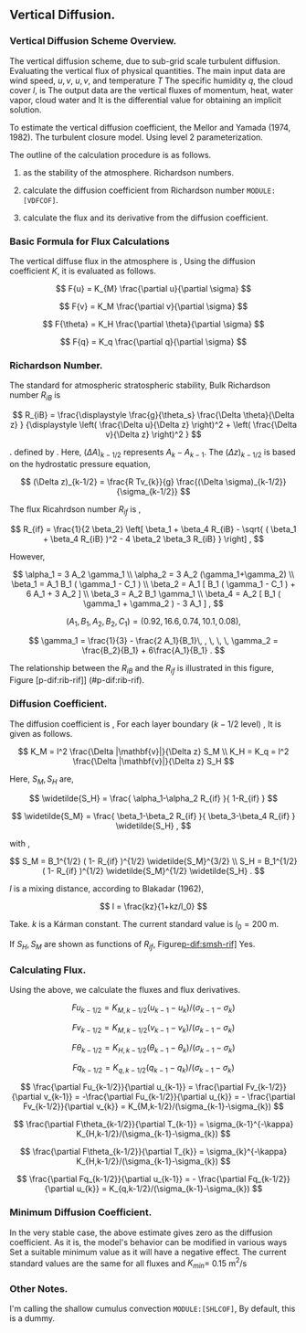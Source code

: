 ## Vertical Diffusion.

### Vertical Diffusion Scheme Overview.

The vertical diffusion scheme,
due to sub-grid scale turbulent diffusion.
Evaluating the vertical flux of physical quantities.
The main input data are wind speed, $u, v$, $u, v$, and temperature $T$ The specific humidity $q$, the cloud cover $l$, is
The output data are the vertical fluxes of momentum, heat, water vapor, cloud water and
It is the differential value for obtaining an implicit solution.

To estimate the vertical diffusion coefficient, the
Mellor and Yamada (1974, 1982).
The turbulent closure model.
Using level 2 parameterization.

The outline of the calculation procedure is as follows.

1. as the stability of the atmosphere.
     Richardson numbers.

2. calculate the diffusion coefficient from Richardson number `MODULE:[VDFCOF]`.

3. calculate the flux and its derivative from the diffusion coefficient.

### Basic Formula for Flux Calculations

The vertical diffuse flux in the atmosphere is ,
Using the diffusion coefficient $K$, it is evaluated as follows.

$$
  F{u} = K_{M} \frac{\partial u}{\partial \sigma} 
$$


$$
  F{v} = K_M \frac{\partial v}{\partial \sigma} 
$$


$$
  F{\theta} = K_H \frac{\partial \theta}{\partial \sigma} 
$$


$$
  F{q} = K_q \frac{\partial q}{\partial \sigma} 
$$


### Richardson Number.

The standard for atmospheric stratospheric stability,
Bulk Richardson number $R_{iB}$ is

$$
R_{iB} = \frac{\displaystyle 
               \frac{g}{\theta_s} \frac{\Delta \theta}{\Delta z} }
              {\displaystyle
                  \left( \frac{\Delta u}{\Delta z} \right)^2 
                + \left( \frac{\Delta v}{\Delta z} \right)^2      }
$$


. defined by .
Here, $(\Delta A)_{k-1/2}$ represents $A_{k} - A_{k-1}$.
The $(\Delta z)_{k-1/2}$ is based on the hydrostatic pressure equation,

$$
(\Delta z)_{k-1/2} = \frac{R Tv_{k}}{g} 
                     \frac{(\Delta \sigma)_{k-1/2}}{\sigma_{k-1/2}}
$$


The flux Ricahrdson number $R_{if}$ is ,

$$
R_{if} = \frac{1}{2 \beta_2}
      \left[ \beta_1 + \beta_4 R_{iB}
              - \sqrt{ ( \beta_1 + \beta_4 R_{iB} )^2 
                       - 4 \beta_2 \beta_3 R_{iB} }
              \right] ,
$$


However,

$$
\alpha_1  =  3 A_2 \gamma_1  \\
\alpha_2  =  3 A_2 (\gamma_1+\gamma_2) \\
\beta_1   =  A_1 B_1 ( \gamma_1 - C_1 ) \\
\beta_2   =  A_1 [ B_1 ( \gamma_1 - C_1 ) + 6 A_1 + 3 A_2 ] \\
\beta_3   =  A_2 B_1 \gamma_1 \\
\beta_4   =  A_2 [ B_1 ( \gamma_1 + \gamma_2 ) - 3 A_1 ] ,
$$







$$
(A_1, B_1, A_2, B_2, C_1 ) = ( 0.92, 16.6, 0.74, 10.1, 0.08 ) ,
$$


$$
\gamma_1 = \frac{1}{3} - \frac{2 A_1}{B_1}\, , \, \, \, 
\gamma_2 = \frac{B_2}{B_1} + 6\frac{A_1}{B_1} .
$$


The relationship between the $R_{iB}$ and the $R_{if}$ is illustrated in this figure,
Figure [p-dif:rib-rif\]] (#p-dif:rib-rif).

### Diffusion Coefficient.

The diffusion coefficient is ,
For each layer boundary ($k-1/2$ level) ,
It is given as follows.

$$
K_M        =  l^2 \frac{\Delta |\mathbf{v}|}{\Delta z} S_M  \\
K_H = K_q  =  l^2 \frac{\Delta |\mathbf{v}|}{\Delta z} S_H 
$$



Here, $S_M, S_H$ are,

$$
\widetilde{S_H} = \frac{ \alpha_1-\alpha_2 R_{if} }{ 1-R_{if} }
$$


$$
\widetilde{S_M} = \frac{ \beta_1-\beta_2 R_{if} }{ \beta_3-\beta_4 R_{if} } 
                  \widetilde{S_H} ,
$$


with ,

$$
S_M  =  B_1^{1/2} ( 1- R_{if} )^{1/2} 
          \widetilde{S_M}^{3/2} \\
S_H  =  B_1^{1/2} ( 1- R_{if} )^{1/2} 
          \widetilde{S_M}^{1/2} \widetilde{S_H} .
$$



$l$ is a mixing distance, according to Blakadar (1962),

$$
l = \frac{kz}{1+kz/l_0}
$$


Take.
$k$ is a Kárman constant.
The current standard value is $l_0=200$ m.

If $S_H, S_M$ are shown as functions of $R_{if}$,
Figure[p-dif:smsh-rif\]](#p-dif:smsh-rif) Yes.

### Calculating Flux.

Using the above, we calculate the fluxes and flux derivatives.

$$
  Fu_{k-1/2} = K_{M,k-1/2}(u_{k-1}-u_{k})/(\sigma_{k-1}-\sigma_{k})
$$


$$
  Fv_{k-1/2} = K_{M,k-1/2}(v_{k-1}-v_{k})/(\sigma_{k-1}-\sigma_{k})
$$


$$
  F\theta_{k-1/2} 
  = K_{H,k-1/2}(\theta_{k-1}-\theta_{k})/(\sigma_{k-1}-\sigma_{k})
$$


$$
  Fq_{k-1/2} = K_{q,k-1/2}(q_{k-1}-q_{k})/(\sigma_{k-1}-\sigma_{k})
$$


$$
     \frac{\partial Fu_{k-1/2}}{\partial u_{k-1}} =   \frac{\partial Fv_{k-1/2}}{\partial v_{k-1}} 
  = -\frac{\partial Fu_{k-1/2}}{\partial u_{k}} = - \frac{\partial Fv_{k-1/2}}{\partial v_{k}}  
  = K_{M,k-1/2}/(\sigma_{k-1}-\sigma_{k})
$$


$$
  \frac{\partial F\theta_{k-1/2}}{\partial T_{k-1}}
  = \sigma_{k-1}^{-\kappa} K_{H,k-1/2}/(\sigma_{k-1}-\sigma_{k})
$$


$$
  \frac{\partial F\theta_{k-1/2}}{\partial T_{k}}
 = \sigma_{k}^{-\kappa} K_{H,k-1/2}/(\sigma_{k-1}-\sigma_{k})
$$


$$
  \frac{\partial Fq_{k-1/2}}{\partial u_{k-1}}
 = - \frac{\partial Fq_{k-1/2}}{\partial u_{k}}
 = K_{q,k-1/2}/(\sigma_{k-1}-\sigma_{k})
$$


### Minimum Diffusion Coefficient.

In the very stable case, the above estimate gives zero as the diffusion coefficient.
As it is, the model's behavior can be modified in various ways
Set a suitable minimum value as it will have a negative effect.
The current standard values are the same for all fluxes and
$K_{min}=$ 0.15 m$^{2}$/s

### Other Notes.

I'm calling the shallow cumulus convection `MODULE:[SHLCOF]`,
By default, this is a dummy.
